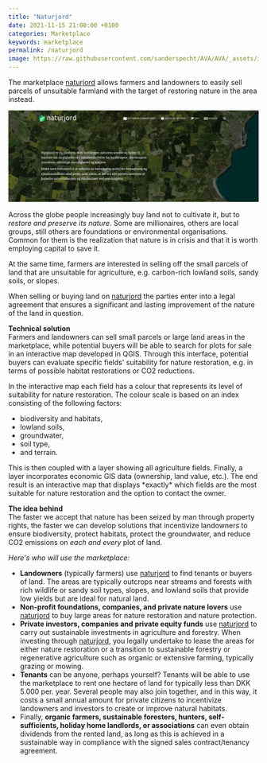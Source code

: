 ```yaml
---
title: "Naturjord"
date: 2021-11-15 21:00:00 +0100
categories: Marketplace
keywords: marketplace
permalink: /naturjord
image: https://raw.githubusercontent.com/sanderspecht/AVA/AVA/_assets/img/Naturjord.png
---
```

The marketplace [naturjord](https://naturjord.dk/) allows farmers and landowners to easily sell parcels of unsuitable farmland with the target of restoring nature in the area instead.

![Naturjord](https://raw.githubusercontent.com/sanderspecht/AVA/AVA/_assets/img/Naturjord.png)  

Across the globe people increasingly buy land not to cultivate it, but to *restore and preserve its nature*. Some are millionaires, others are local groups, still others are foundations or environmental organisations. Common for them is the realization that nature is in crisis and that it is worth employing capital to save it.

At the same time, farmers are interested in selling off the small parcels of land that are unsuitable for agriculture, e.g. carbon-rich lowland soils, sandy soils, or slopes.

When selling or buying land on [naturjord](https://naturjord.dk/) the parties enter into a legal agreement that ensures a significant and lasting improvement of the nature of the land in question.

**Technical solution**  
Farmers and landowners can sell small parcels or large land areas in the marketplace, while potential buyers will be able to search for plots for sale in an interactive map developed in QGIS. Through this interface, potential buyers can evaluate specific fields' suitability for nature restoration, e.g. in terms of possible habitat restorations or CO2 reductions.

In the interactive map each field has a colour that represents its level of suitability for nature restoration. The colour scale is based on an index consisting of the following factors:
<ul>
  <li>biodiversity and habitats,</li>
  <li>lowland soils,</li>
  <li>groundwater,</li>
  <li>soil type,</li>
  <li>and terrain.</li>
</ul>
 This is then coupled with a layer showing all agriculture fields. Finally, a layer incorporates economic GIS data (ownership, land value, etc.). The end result is an interactive map that displays *exactly* which fields are the most suitable for nature restoration and the option to contact the owner.


**The idea behind**  
The faster we accept that nature has been seized by man through property rights, the faster we can develop solutions that incentivize landowners to ensure biodiversity, protect habitats, protect the groundwater, and reduce CO2 emissions on *each and every* plot of land.



*Here's who will use the marketplace:*  
* **Landowners** (typically farmers) use [naturjord](https://naturjord.dk/) to find tenants or buyers of land. The areas are typically outcrops near streams and forests with rich wildlife or sandy soil types, slopes, and lowland soils that provide low yields but are ideal for natural land.
* **Non-profit foundations, companies, and private nature lovers** use [naturjord](https://naturjord.dk/) to buy large areas for nature restoration and nature protection.
* **Private investors, companies and private equity funds** use [naturjord](https://naturjord.dk/) to carry out sustainable investments in agriculture and forestry. When investing through [naturjord](https://naturjord.dk/), you legally undertake to lease the areas for either nature restoration or a transition to sustainable forestry or regenerative agriculture such as organic or extensive farming, typically grazing or mowing.
* **Tenants** can be anyone, perhaps yourself? Tenants will be able to use the marketplace to rent one hectare of land for typically less than DKK 5.000 per. year. Several people may also join together, and in this way, it costs a small annual amount for private citizens to incentivize landowners and investors to create or improve natural habitats.
* Finally, **organic farmers, sustainable foresters, hunters, self-sufficients, holiday home landlords, or associations** can even obtain dividends from the rented land, as long as this is achieved in a sustainable way in compliance with the signed sales contract/tenancy agreement.
